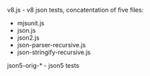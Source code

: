v8.js - v8 json tests, concatentation of five files:

 - mjsunit.js
 - json.js
 - json2.js
 - json-parser-recursive.js
 - json-stringify-recursive.js

json5-orig-\* - json5 tests
